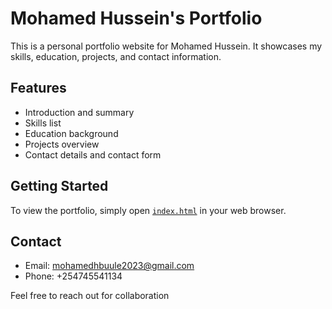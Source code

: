 # Mohamed Hussein's Portfolio

This is a personal portfolio website for Mohamed Hussein. It showcases my skills, education, projects, and contact information.

## Features

- Introduction and summary
- Skills list
- Education background
- Projects overview
- Contact details and contact form

## Getting Started

To view the portfolio, simply open [`index.html`](index.html) in your web browser.

## Contact

- Email: mohamedhbuule2023@gmail.com
- Phone: +254745541134

Feel free to reach out for collaboration